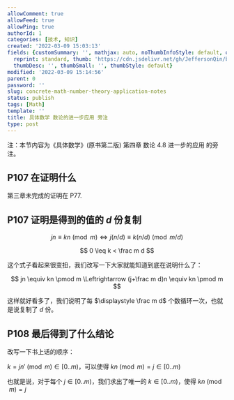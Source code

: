 ```yaml
---
allowComment: true
allowFeed: true
allowPing: true
authorId: 1
categories: [技术, 知识]
created: '2022-03-09 15:03:13'
fields: {customSummary: '', mathjax: auto, noThumbInfoStyle: default, outdatedNotice: 'no',
  reprint: standard, thumb: 'https://cdn.jsdelivr.net/gh/JeffersonQin/blog-asset@latest/usr/picgo/concrete-math.png',
  thumbDesc: '', thumbSmall: '', thumbStyle: default}
modified: '2022-03-09 15:14:56'
parent: 0
password: ''
slug: concrete-math-number-theory-application-notes
status: publish
tags: [Math]
template: ''
title: 具体数学 数论的进一步应用 旁注
type: post
---
```

注：本节内容为《具体数学》(原书第二版) 第四章 数论 4.8 进一步的应用 的旁注。

## P107 在证明什么

第三章未完成的证明在 P77.

## P107 证明是得到的值的 $d$ 份复制

$$
	jn \equiv kn \pmod m \Leftrightarrow j(n/d) \equiv k(n/d) \pmod {m/d}
$$

$$
	0 \leq k < \frac m d
$$

这个式子看起来很变扭，我们改写一下大家就能知道到底在说明什么了：

$$
	jn \equiv kn \pmod m \Leftrightarrow (j+\frac m d)n \equiv kn \pmod m
$$

这样就好看多了，我们说明了每 $\displaystyle \frac m d$ 个数循环一次，也就是说复制了 $d$ 份。

## P108 最后得到了什么结论

改写一下书上话的顺序：

$k=jn' \pmod m \in [0..m)$，可以使得 $kn \pmod m = j \in [0..m)$

也就是说，对于每个 $j \in [0..m)$，我们求出了唯一的 $k \in [0..m)$，使得 $kn \pmod m = j$
